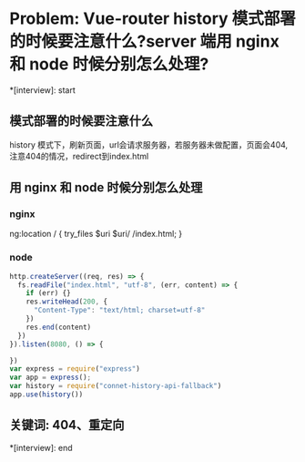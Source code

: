 # Problem: Vue-router history 模式部署的时候要注意什么?server 端用 nginx 和 node 时候分别怎么处理?

*[interview]: start
## 模式部署的时候要注意什么
history 模式下，刷新页面，url会请求服务器，若服务器未做配置，页面会404,
注意404的情况，redirect到index.html

## 用 nginx 和 node 时候分别怎么处理

### nginx
ng:location / {
  try_files $uri $uri/ /index.html;
}

### node
```js
http.createServer((req, res) => {
  fs.readFile("index.html", "utf-8", (err, content) => {
    if (err) {}
    res.writeHead(200, {
      "Content-Type": "text/html; charset=utf-8"
    })
    res.end(content)
  })
}).listen(8080, () => {

})
var express = require("express")
var app = express();
var history = require("connet-history-api-fallback")
app.use(history())
```


## 关键词: 404、重定向
*[interview]: end
